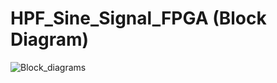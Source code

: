 # HPF_Sine_Signal_FPGA (Block Diagram)
![Block_diagrams](https://github.com/mthudaa/HPF_Sine_Signal_FPGA/assets/60550345/af0e8ea3-a224-4875-a620-8d8f893941a9)
